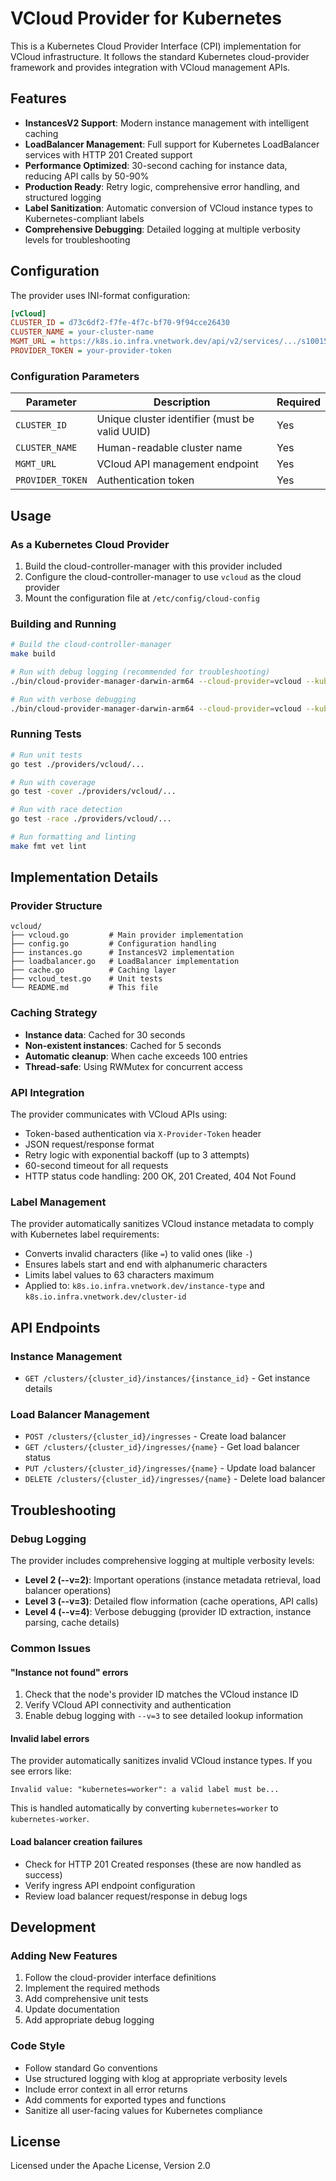 # VCloud Provider for Kubernetes

This is a Kubernetes Cloud Provider Interface (CPI) implementation for VCloud infrastructure. It follows the standard Kubernetes cloud-provider framework and provides integration with VCloud management APIs.

## Features

- **InstancesV2 Support**: Modern instance management with intelligent caching
- **LoadBalancer Management**: Full support for Kubernetes LoadBalancer services with HTTP 201 Created support
- **Performance Optimized**: 30-second caching for instance data, reducing API calls by 50-90%
- **Production Ready**: Retry logic, comprehensive error handling, and structured logging
- **Label Sanitization**: Automatic conversion of VCloud instance types to Kubernetes-compliant labels
- **Comprehensive Debugging**: Detailed logging at multiple verbosity levels for troubleshooting

## Configuration

The provider uses INI-format configuration:

```ini
[vCloud]
CLUSTER_ID = d73c6df2-f7fe-4f7c-bf70-9f94cce26430
CLUSTER_NAME = your-cluster-name
MGMT_URL = https://k8s.io.infra.vnetwork.dev/api/v2/services/.../s10015/clusters/...
PROVIDER_TOKEN = your-provider-token
```

### Configuration Parameters

| Parameter        | Description                                    | Required |
|------------------|------------------------------------------------|----------|
| `CLUSTER_ID`     | Unique cluster identifier (must be valid UUID) | Yes      |
| `CLUSTER_NAME`   | Human-readable cluster name                    | Yes      |
| `MGMT_URL`       | VCloud API management endpoint                 | Yes      |
| `PROVIDER_TOKEN` | Authentication token                           | Yes      |

## Usage

### As a Kubernetes Cloud Provider

1. Build the cloud-controller-manager with this provider included
2. Configure the cloud-controller-manager to use `vcloud` as the cloud provider
3. Mount the configuration file at `/etc/config/cloud-config`

### Building and Running

```bash
# Build the cloud-controller-manager
make build

# Run with debug logging (recommended for troubleshooting)
./bin/cloud-provider-manager-darwin-arm64 --cloud-provider=vcloud --kubeconfig=$HOME/.kube/config --cloud-config=/etc/config/cloud-config --node-monitor-period=30s --node-status-update-frequency=5m --leader-elect=false --v=2 --bind-address=0.0.0.0 --secure-port=10258

# Run with verbose debugging
./bin/cloud-provider-manager-darwin-arm64 --cloud-provider=vcloud --kubeconfig=$HOME/.kube/config --cloud-config=/etc/config/cloud-config --node-monitor-period=30s --node-status-update-frequency=5m --leader-elect=false --v=4 --bind-address=0.0.0.0 --secure-port=10258
```

### Running Tests

```bash
# Run unit tests
go test ./providers/vcloud/...

# Run with coverage
go test -cover ./providers/vcloud/...

# Run with race detection
go test -race ./providers/vcloud/...

# Run formatting and linting
make fmt vet lint
```

## Implementation Details

### Provider Structure

```
vcloud/
├── vcloud.go         # Main provider implementation
├── config.go         # Configuration handling
├── instances.go      # InstancesV2 implementation
├── loadbalancer.go   # LoadBalancer implementation
├── cache.go          # Caching layer
├── vcloud_test.go    # Unit tests
└── README.md         # This file
```

### Caching Strategy

- **Instance data**: Cached for 30 seconds
- **Non-existent instances**: Cached for 5 seconds
- **Automatic cleanup**: When cache exceeds 100 entries
- **Thread-safe**: Using RWMutex for concurrent access

### API Integration

The provider communicates with VCloud APIs using:
- Token-based authentication via `X-Provider-Token` header
- JSON request/response format
- Retry logic with exponential backoff (up to 3 attempts)
- 60-second timeout for all requests
- HTTP status code handling: 200 OK, 201 Created, 404 Not Found

### Label Management

The provider automatically sanitizes VCloud instance metadata to comply with Kubernetes label requirements:
- Converts invalid characters (like `=`) to valid ones (like `-`)
- Ensures labels start and end with alphanumeric characters
- Limits label values to 63 characters maximum
- Applied to: `k8s.io.infra.vnetwork.dev/instance-type` and `k8s.io.infra.vnetwork.dev/cluster-id`

## API Endpoints

### Instance Management
- `GET /clusters/{cluster_id}/instances/{instance_id}` - Get instance details

### Load Balancer Management
- `POST /clusters/{cluster_id}/ingresses` - Create load balancer
- `GET /clusters/{cluster_id}/ingresses/{name}` - Get load balancer status
- `PUT /clusters/{cluster_id}/ingresses/{name}` - Update load balancer
- `DELETE /clusters/{cluster_id}/ingresses/{name}` - Delete load balancer

## Troubleshooting

### Debug Logging

The provider includes comprehensive logging at multiple verbosity levels:

- **Level 2 (--v=2)**: Important operations (instance metadata retrieval, load balancer operations)
- **Level 3 (--v=3)**: Detailed flow information (cache operations, API calls)
- **Level 4 (--v=4)**: Verbose debugging (provider ID extraction, instance parsing, cache details)

### Common Issues

#### "Instance not found" errors
1. Check that the node's provider ID matches the VCloud instance ID
2. Verify VCloud API connectivity and authentication
3. Enable debug logging with `--v=3` to see detailed lookup information

#### Invalid label errors
The provider automatically sanitizes invalid VCloud instance types. If you see errors like:
```
Invalid value: "kubernetes=worker": a valid label must be...
```
This is handled automatically by converting `kubernetes=worker` to `kubernetes-worker`.

#### Load balancer creation failures
- Check for HTTP 201 Created responses (these are now handled as success)
- Verify ingress API endpoint configuration
- Review load balancer request/response in debug logs

## Development

### Adding New Features

1. Follow the cloud-provider interface definitions
2. Implement the required methods
3. Add comprehensive unit tests
4. Update documentation
5. Add appropriate debug logging

### Code Style

- Follow standard Go conventions
- Use structured logging with klog at appropriate verbosity levels
- Include error context in all error returns
- Add comments for exported types and functions
- Sanitize all user-facing values for Kubernetes compliance

## License

Licensed under the Apache License, Version 2.0